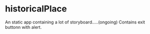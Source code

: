 # historicalPlace
 An static app containing a lot of storyboard.....(ongoing)
Contains exit buttonn with alert.
